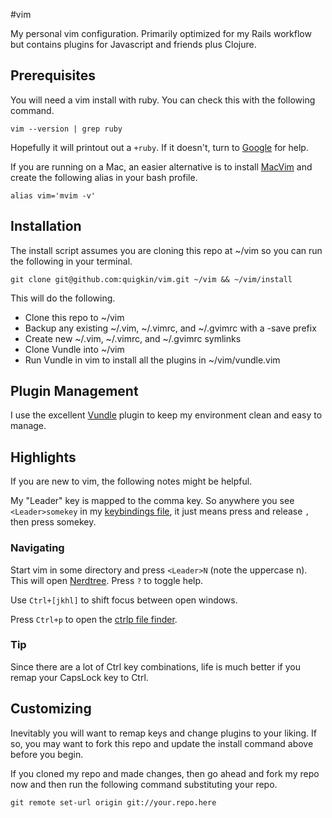 #vim

My personal vim configuration. Primarily optimized for my Rails workflow but contains plugins for Javascript and friends plus Clojure.

## Prerequisites

You will need a vim install with ruby. You can check this with the following command.

    vim --version | grep ruby

Hopefully it will printout out a `+ruby`. If it doesn't, turn to [Google](https://www.google.com/search?q=how+to+install+vim+with+ruby) for help.

If you are running on a Mac, an easier alternative is to install [MacVim](https://code.google.com/p/macvim/) and create the following alias in your bash profile.

    alias vim='mvim -v'

## Installation

The install script assumes you are cloning this repo at ~/vim so you can run the following in your terminal.

    git clone git@github.com:quigkin/vim.git ~/vim && ~/vim/install

This will do the following.

* Clone this repo to ~/vim
* Backup any existing ~/.vim, ~/.vimrc, and ~/.gvimrc with a -save prefix
* Create new ~/.vim, ~/.vimrc, and ~/.gvimrc symlinks
* Clone Vundle into ~/vim
* Run Vundle in vim to install all the plugins in ~/vim/vundle.vim

## Plugin Management

I use the excellent [Vundle](https://github.com/gmarik/Vundle.vim) plugin to keep my environment clean and easy to manage.

## Highlights

If you are new to vim, the following notes might be helpful. 

My "Leader" key is mapped to the comma key. So anywhere you see `<Leader>somekey` in my [keybindings file](https://github.com/quigkin/vim/blob/master/keybindings.vim), it just means press and release `,` then press somekey.

### Navigating

Start vim in some directory and press `<Leader>N` (note the uppercase n). This will open [Nerdtree](https://github.com/scrooloose/nerdtree). Press `?` to toggle help.

Use `Ctrl+[jkhl]` to shift focus between open windows.

Press `Ctrl+p` to open the [ctrlp file finder](https://github.com/kien/ctrlp.vim).

### Tip

Since there are a lot of Ctrl key combinations, life is much better if you remap your CapsLock key to Ctrl.

## Customizing

Inevitably you will want to remap keys and change plugins to your liking. If so, you may want to fork this repo and update the install command above before you begin.

If you cloned my repo and made changes, then go ahead and fork my repo now and then run the following command substituting your repo.

    git remote set-url origin git://your.repo.here


